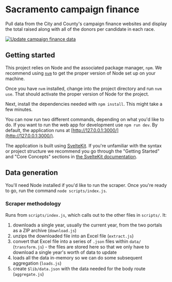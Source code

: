 # Sacramento campaign finance

Pull data from the City and County's campaign finance websites and display the total raised along with all of the donors per candidate in each race.

[![Update campaign finance data](https://github.com/code4sac/sacramento-campaign-finance/actions/workflows/update-data.yml/badge.svg)](https://github.com/code4sac/sacramento-campaign-finance/actions/workflows/update-data.yml)

## Getting started

This project relies on Node and the associated package manager, `npm`. We recommend using [`nvm`](https://github.com/nvm-sh/nvm/blob/master/README.md) to get the proper version of Node set up on your machine.

Once you have `nvm` installed, change into the project directory and run `nvm use`. That should activate the proper version of Node for the project.

Next, install the dependencies needed with `npm install`. This might take a few minutes.

You can now run two different commands, depending on what you'd like to do. If you want to run the web app for development use `npm run dev`. By default, the application runs at [http://127.0.0.1:3000/](http://127.0.0.1:3000/).

The application is built using [SvelteKit](https://kit.svelte.dev). If you're unfamiliar with the syntax or project structure we recommend you go through the "Getting Started" and "Core Concepts" sections in [the SvelteKit documentation](https://kit.svelte.dev/docs/introduction).

## Data generation

You'll need Node installed if you'd like to run the scraper. Once you're ready to go, run the command `node scripts/index.js`.

### Scraper methodology

Runs from `scripts/index.js`, which calls out to the other files in `scripts/`. It:
1. downloads a single year, usually the current year, from the two portals as a ZIP archive (`download.js`)
2. unzips the downloaded file into an Excel file (`extract.js`)
3. convert that Excel file into a series of `.json` files within `data/` (`transform.js`) - the files are stored here so that we only have to download a single year's worth of data to update
4. loads all the data in-memory so we can do some subsequent aggregation (`loads.js`)
5. create `$lib/data.json` with the data needed for the body route (`aggregate.js`)